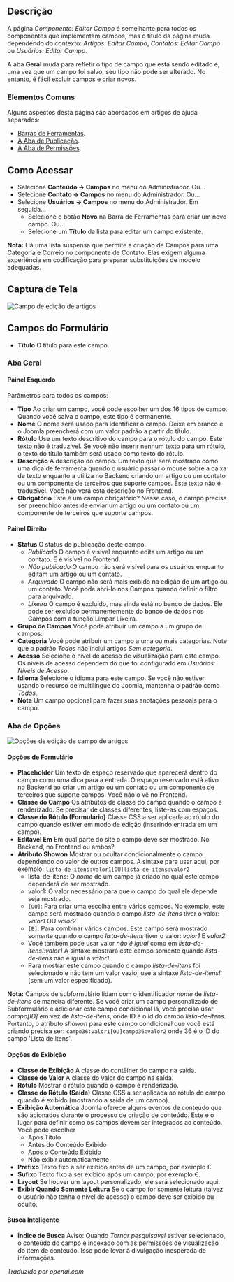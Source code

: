 <!-- Filename: Help4.x:Fields:_Edit / Display title: Componente: Campo de Edição  -->

## Descrição

A página *Componente: Editar Campo* é semelhante para todos os componentes que implementam campos, mas o título da página muda dependendo do contexto: *Artigos: Editar Campo*, *Contatos: Editar Campo* ou *Usuários: Editar Campo*.

A aba **Geral** muda para refletir o tipo de campo que está sendo editado e, uma vez que um campo foi salvo, seu tipo não pode ser alterado. No entanto, é fácil excluir campos e criar novos.

### Elementos Comuns

Alguns aspectos desta página são abordados em artigos de ajuda separados:

* [Barras de Ferramentas](jdocmanual?article=help/common-elements/toolbars).
* [A Aba de Publicação](jdocmanual?article=help/common-elements/edit-publishing).
* [A Aba de Permissões](jdocmanual?article=help/common-elements/edit-permissions).

## Como Acessar

* Selecione **Conteúdo → Campos** no menu do Administrador. Ou...
* Selecione **Contato → Campos** no menu do Administrador. Ou...
* Selecione **Usuários → Campos** no menu do Administrador. Em seguida...
  * Selecione o botão **Novo** na Barra de Ferramentas para criar um novo campo. Ou...
  * Selecione um **Título** da lista para editar um campo existente.

**Nota:** Há uma lista suspensa que permite a criação de Campos para uma Categoria e Correio no componente de Contato. Elas exigem alguma experiência em codificação para preparar substituições de modelo adequadas.

## Captura de Tela

![Campo de edição de artigos](../../../pt/images/fields/articles-edit-field.png)

## Campos do Formulário

- **Título** O título para este campo.

### Aba Geral

#### Painel Esquerdo

Parâmetros para todos os campos:

- **Tipo** Ao criar um campo, você pode escolher um dos 16 tipos de
  campo. Quando você salva o campo, este tipo é permanente.
- **Nome** O nome será usado para identificar o campo. Deixe em branco e o Joomla preencherá com um valor padrão a partir do título.
- **Rótulo** Use um texto descritivo do campo para o rótulo do campo. Este texto não é traduzível. Se você não inserir nenhum texto para um rótulo, o texto do título também será usado como texto do rótulo.
- **Descrição** A descrição do campo. Um texto que será mostrado como uma dica de ferramenta quando o usuário passar o mouse sobre a caixa de texto enquanto a utiliza no Backend criando um artigo ou um contato ou um componente de terceiros que suporte campos. Este texto não é traduzível. Você não verá esta descrição no Frontend.
- **Obrigatório** Este é um campo obrigatório? Nesse caso, o campo precisa ser preenchido antes de enviar um artigo ou um contato ou um componente de terceiros que suporte campos.

#### Painel Direito

- **Status** O status de publicação deste campo.
  - *Publicado* O campo é visível enquanto edita um artigo ou um contato. E é visível no Frontend.
  - *Não publicado* O campo não será visível para os usuários enquanto editam um artigo ou um contato.
  - *Arquivado* O campo não será mais exibido na edição de um artigo ou um contato. Você pode abri-lo nos Campos quando definir o filtro para arquivado.
  - *Lixeira* O campo é excluído, mas ainda está no banco de dados. Ele pode ser excluído permanentemente do banco de dados nos Campos com a função Limpar Lixeira.
- **Grupo de Campos** Você pode atribuir um campo a um grupo de campos.
- **Categoria** Você pode atribuir um campo a uma ou mais categorias. Note que o padrão *Todos* não inclui artigos *Sem categoria*.
- **Acesso** Selecione o nível de acesso de visualização para este campo. Os níveis de acesso dependem do que foi configurado em *Usuários: Níveis de Acesso*.
- **Idioma** Selecione o idioma para este campo. Se você não estiver usando o recurso de multilíngue do Joomla, mantenha o padrão como *Todos*.
- **Nota** Um campo opcional para fazer suas anotações pessoais para o campo.

### Aba de Opções

![Opções de edição de campo de artigos](../../../pt/images/fields/articles-edit-field-options-tab.png)

#### Opções de Formulário

- **Placeholder** Um texto de espaço reservado que aparecerá dentro do campo como uma dica para a entrada. O espaço reservado está ativo no Backend ao criar um artigo ou um contato ou um componente de terceiros que suporte campos. Você não o vê no Frontend.
- **Classe do Campo** Os atributos de classe do campo quando o campo é renderizado. Se precisar de classes diferentes, liste-as com espaços.
- **Classe do Rótulo (Formulário)** Classe CSS a ser aplicada ao rótulo do campo quando estiver em modo de edição (inserindo entrada em um campo).
- **Editável Em** Em qual parte do site o campo deve ser mostrado. No Backend, no Frontend ou ambos?
- **Atributo Showon** Mostrar ou ocultar condicionalmente o campo dependendo do valor de outros campos. A sintaxe para usar aqui, por exemplo:
  `lista-de-itens:valor1[OU]lista-de-itens:valor2`
  - lista-de-itens: O *nome* de um campo já criado no qual este campo dependerá de ser mostrado.
  - valor1: O valor necessário para que o campo do qual ele depende seja mostrado.
  - `[OU]`: Para criar uma escolha entre vários campos. No exemplo, este campo será mostrado quando o campo *lista-de-itens* tiver o valor:
    *valor1* OU *valor2*
  - `[E]`: Para combinar vários campos. Este campo será mostrado somente
    quando o campo *lista-de-itens* tiver o valor: *valor1* E *valor2*
  - Você também pode usar valor *não é igual* como em
    *lista-de-itens!:valor1* A sintaxe mostrará este campo somente quando
    *lista-de-itens* não é igual a *valor1*
  - Para mostrar este campo quando o campo *lista-de-itens* foi selecionado e
    não tem um valor vazio, use a sintaxe *lista-de-itens!:* (sem um valor especificado).

**Nota:** Campos de subformulário lidam com o identificador *nome* de *lista-de-itens* de maneira diferente. Se você criar um campo personalizado de Subformulário e adicionar este campo condicional lá, você precisa usar *campo\[ID\]*
em vez de *lista-de-itens*, onde ID é o id do campo
*lista-de-itens*. Portanto, o atributo *showon* para este campo condicional que você está criando precisa ser: `campo36:valor1[OU]campo36:valor2` onde
36 é o ID do campo 'Lista de itens'.

#### Opções de Exibição

- **Classe de Exibição** A classe do contêiner do campo na saída.
- **Classe do Valor** A classe do valor do campo na saída.
- **Rótulo** Mostrar o rótulo quando o campo é renderizado.
- **Classe do Rótulo (Saída)** Classe CSS a ser aplicada ao rótulo do campo quando
  é exibido (mostrando a saída de um campo).
- **Exibição Automática** Joomla oferece alguns eventos de conteúdo que são
  acionados durante o processo de criação de conteúdo. Este é o lugar para
  definir como os campos devem ser integrados ao conteúdo. Você pode
  escolher
  - Após Título
  - Antes do Conteúdo Exibido
  - Após o Conteúdo Exibido
  - Não exibir automaticamente
- **Prefixo** Texto fixo a ser exibido antes de um campo, por exemplo £.
- **Sufixo** Texto fixo a ser exibido após um campo, por exemplo €.
- **Layout** Se houver um layout personalizado, ele será selecionado aqui.
- **Exibir Quando Somente Leitura** Se o campo for somente leitura (talvez o
  usuário não tenha o nível de acesso) o campo deve ser exibido ou
  oculto.

#### Busca Inteligente

- **Índice de Busca** Aviso: Quando *Tornar pesquisável* estiver selecionado, o conteúdo
  do campo é indexado com as permissões de visualização do item de conteúdo.
  Isso pode levar à divulgação inesperada de informações.

*Traduzido por openai.com*

